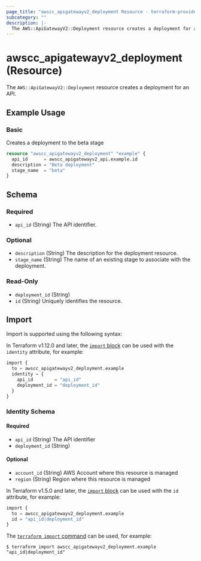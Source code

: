 ```yaml
---
page_title: "awscc_apigatewayv2_deployment Resource - terraform-provider-awscc"
subcategory: ""
description: |-
  The AWS::ApiGatewayV2::Deployment resource creates a deployment for an API.
---
```


# awscc_apigatewayv2_deployment (Resource)

The ``AWS::ApiGatewayV2::Deployment`` resource creates a deployment for an API.

## Example Usage

### Basic
Creates a deployment to the beta stage

```terraform
resource "awscc_apigatewayv2_deployment" "example" {
  api_id      = awscc_apigatewayv2_api.example.id
  description = "Beta deployment"
  stage_name  = "beta"
}
```

<!-- schema generated by tfplugindocs -->
## Schema

### Required

- `api_id` (String) The API identifier.

### Optional

- `description` (String) The description for the deployment resource.
- `stage_name` (String) The name of an existing stage to associate with the deployment.

### Read-Only

- `deployment_id` (String)
- `id` (String) Uniquely identifies the resource.

## Import

Import is supported using the following syntax:

In Terraform v1.12.0 and later, the [`import` block](https://developer.hashicorp.com/terraform/language/import) can be used with the `identity` attribute, for example:

```terraform
import {
  to = awscc_apigatewayv2_deployment.example
  identity = {
    api_id        = "api_id"
    deployment_id = "deployment_id"
  }
}
```

<!-- schema generated by tfplugindocs -->
### Identity Schema

#### Required

- `api_id` (String) The API identifier
- `deployment_id` (String)

#### Optional

- `account_id` (String) AWS Account where this resource is managed
- `region` (String) Region where this resource is managed

In Terraform v1.5.0 and later, the [`import` block](https://developer.hashicorp.com/terraform/language/import) can be used with the `id` attribute, for example:

```terraform
import {
  to = awscc_apigatewayv2_deployment.example
  id = "api_id|deployment_id"
}
```

The [`terraform import` command](https://developer.hashicorp.com/terraform/cli/commands/import) can be used, for example:

```shell
$ terraform import awscc_apigatewayv2_deployment.example "api_id|deployment_id"
```
